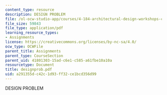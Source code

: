```yaml
---
content_type: resource
description: DESIGN PROBLEM
file: /ol-ocw-studio-app/courses/4-184-architectural-design-workshops-computational-design-for-housing-spring-2002/a291355dc42c1d93ff32ce1bcd356d99_designprob.pdf
file_size: 59843
file_type: application/pdf
learning_resource_types:
- Assignments
license: https://creativecommons.org/licenses/by-nc-sa/4.0/
ocw_type: OCWFile
parent_title: Assignments
parent_type: CourseSection
parent_uid: 41801303-15ad-c6e1-c585-a61fbe10a10a
resourcetype: Document
title: designprob.pdf
uid: a291355d-c42c-1d93-ff32-ce1bcd356d99
---
```

DESIGN PROBLEM